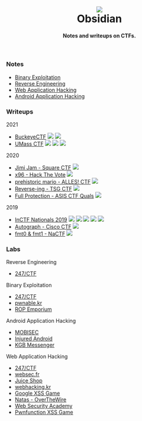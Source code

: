 <h1 align="center">
<br>
<a href="https://github.com/abhaynayar/obsidian">
<img src="res/logo.png"></a>
<br>Obsidian<br>
</h1>

<h4 align="center">Notes and writeups on CTFs.</h4>

<br>

### Notes

- [Binary Exploitation](notes/pwn.md)
- [Reverse Engineering](notes/rev.md)
- [Web Application Hacking](notes/web.md)
- [Android Application Hacking](notes/android.md)

### Writeups

2021

- [BuckeyeCTF](writeups/2021/buckeye) ![](res/rev.png) ![](res/pwn.png)
- [UMass CTF](writeups/2021/umass) ![](res/web.png) ![](res/rev.png) ![](res/forensics.png)

2020

- [Jimi Jam - Square CTF](writeups/2020/square) ![](res/pwn.png)
- [x96 - Hack The Vote](writeups/2020/hackthevote) ![](res/rev.png)
- [prehistoric mario - ALLES! CTF](writeups/2020/alles) ![](res/android.png)
- [Reverse-ing - TSG CTF](writeups/2020/tsg) ![](res/rev.png)
- [Full Protection - ASIS CTF Quals](writeups/2020/asis) ![](res/pwn.png)

2019

- [InCTF Nationals 2019](writeups/2019/inctf) ![](res/rev.png) ![](res/web.png) ![](res/forensics.png) ![](res/android.png) ![](res/pwn.png)
- [Autograph - Cisco CTF](writeups/2019/cisco) ![](res/web.png)
- [fmt0 & fmt1 - NaCTF](writeups/2019/nactf) ![](res/pwn.png)

### Labs

Reverse Engineering

- [247/CTF](labs/rev/247ctf.md)

Binary Exploitation

- [247/CTF](labs/pwn/247ctf.md)
- [pwnable.kr](labs/pwn/pwnable-kr.md)
- [ROP Emporium](labs/pwn/rop-emp.md)

Android Application Hacking

- [MOBISEC](labs/mobile/mobisec)
- [Injured Android](labs/mobile/injured.md)
- [KGB Messenger](labs/mobile/kgb.md)

Web Application Hacking

- [247/CTF](labs/web/247ctf.md)
- [websec.fr](labs/web/websec-fr.md)
- [Juice Shop](labs/web/juice-shop.md)
- [webhacking.kr](labs/web/webhacking-kr)
- [Google XSS Game](labs/web/xss-game.md)
- [Natas - OverTheWire](labs/web/natas)
- [Web Security Academy](labs/web/portswigger)
- [Pwnfunction XSS Game](labs/web/pwnfn.md)
